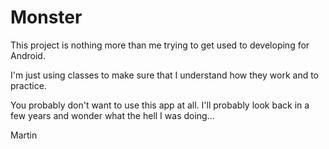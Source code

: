 Monster
=======

This project is nothing more than me trying to get used to developing for Android. 

I'm just using classes to make sure that I understand how they work and to practice.

You probably don't want to use this app at all. I'll probably look back in a few years 
and wonder what the hell I was doing...

Martin
